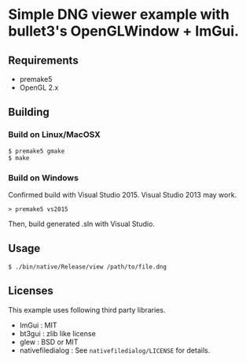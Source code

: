 # Simple DNG viewer example with bullet3's OpenGLWindow + ImGui.

## Requirements

* premake5
* OpenGL 2.x

## Building

### Build on Linux/MacOSX

    $ premake5 gmake
    $ make

### Build on Windows

Confirmed build with Visual Studio 2015. Visual Studio 2013 may work.

    > premake5 vs2015

Then, build generated .sln with Visual Studio.

## Usage

    $ ./bin/native/Release/view /path/to/file.dng


## Licenses

This example uses following third party libraries.

* ImGui : MIT
* bt3gui : zlib like license
* glew : BSD or MIT
* nativefiledialog : See `nativefiledialog/LICENSE` for details.
